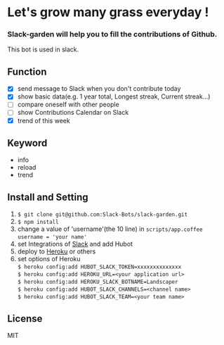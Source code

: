 # Let's grow many grass everyday !  

### Slack-garden will help you to fill the contributions of Github.  
This bot is used in slack.  

## Function
- [x] send message to Slack when you don't contribute today  
- [x] show basic data(e.g. 1 year total, Longest streak, Current streak...)    
- [ ] compare oneself with other people    
- [ ] show Contributions Calendar on Slack  
- [x] trend of this week  

## Keyword
- info  
- reload  
- trend  

## Install and Setting
1. `$ git clone git@github.com:Slack-Bots/slack-garden.git`  
2. `$ npm install`  
3. change a value of 'username'(the 10 line) in `scripts/app.coffee`  
`username = 'your name'`  
4. set Integrations of [Slack](https://slack.com/) and add Hubot  
5. deploy to [Heroku](https://www.heroku.com/) or others  
6. set options of Heroku  
`$ heroku config:add HUBOT_SLACK_TOKEN=xxxxxxxxxxxxxx`  
`$ heroku config:add HEROKU_URL=<your application url>`  
`$ heroku config:add HEROKU_SLACK_BOTNAME=Landscaper`  
`$ heroku config:add HUBOT_SLACK_CHANNELS=<channel name>`  
`$ heroku config:add HUBOT_SLACK_TEAM=<your team name>`    

## License
MIT  
